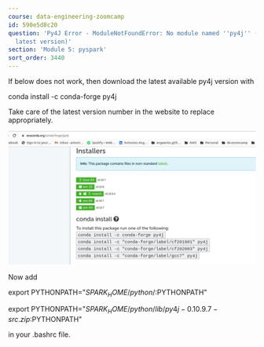 ```yaml
---
course: data-engineering-zoomcamp
id: 590e5d8c20
question: 'Py4J Error - ModuleNotFoundError: No module named ''py4j'' (Solve with
  latest version)'
section: 'Module 5: pyspark'
sort_order: 3440
---
```


If below does not work, then download the latest available py4j version with

conda install -c conda-forge py4j

Take care of the latest version number in the website to replace appropriately.

![Image](images/data-engineering-zoomcamp/image_be1c5cff.png)

Now add

export PYTHONPATH="${SPARK_HOME}/python/:$PYTHONPATH"

export PYTHONPATH="${SPARK_HOME}/python/lib/py4j-0.10.9.7-src.zip:$PYTHONPATH"

in your  .bashrc file.

